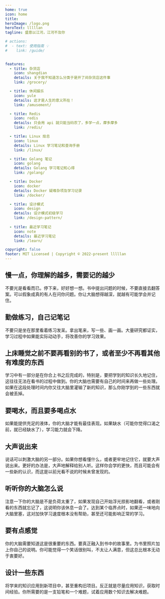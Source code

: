 ```yaml
---
home: true
icon: home
title: 
heroImage: /logo.png
heroText: lllllan
tagline: 盛意以江河，江河不及你

# actions:
#  - text: 使用指南 💡
#    link: /guide/
 

features:
  - title: 杂货店
    icon: shangdian
    details: 关于我不知道怎么分类于是开了间杂货店这件事
    link: /grocery/

  - title: 休闲娱乐
    icon: yule
    details: 这才是人生的意义所在！
    link: /amusement/

  - title: Redis
    icon: redis
    details: 只会用 api 就只能当码农了，多学一点，摩多摩多
    link: /redis/

  - title: Linux 烩总
    icon: linux
    details: Linux 学习笔记和查询手册
    link: /linux/

  - title: Golang 笔记
    icon: golang
    details: Golang 学习笔记和心得
    link: /golang/

  - title: Docker
    icon: docker
    details: Docker 疑难杂项及学习记录
    link: /docker/

  - title: 设计模式
    icon: design
    details: 设计模式初级学习
    link: /design-pattern/
  
  - title: 最近学习笔记
    icon: note
    details: 最近学习笔记
    link: /learn/

copyright: false
footer: MIT Licensed | Copyright © 2022-present lllllan
---
```






## 慢一点，你理解的越多，需要记的越少

不要光是看看而已。停下来，好好想一想。书中提出问题的时候，不要直接去翻答案。可以假象成真的有人在问你问题。你让大脑想得越深，就越有可能学会并记住。



## 勤做练习，自己记笔记

不要只是坐在那里看着练习发呆。拿出笔来，写一些、画一画。大量研究都证实，学习过程中如果能实际动动手，将改善你的学习效果。



## 上床睡觉之前不要再看别的书了，或者至少不再看其他有难度的东西

学习中有一部分是在你合上书之后完成的，特别是，要把学到的知识长久地记住，这往往无法在看书的过程中做到。你的大脑也需要有自己的时间来再做一些处理。如果在这段处理时间内你又往大脑里灌输了新的知识，那么你刚学到的一些东西就会被丢掉。



## 要喝水，而且要多喝点水

如果能提供充足的液体，你的大脑才能有最佳表现。如果缺水（可能你觉得口渴之前，就已经缺水了），学习能力就会下降。



## 大声说出来

说话可以刺激大脑的另一部分。如果你想看懂什么，或者更牢地记住它，就要大声说出来。更好的办法是，大声地解释给别人听。这样你会学的更快，而且可能会有一些新的认识，而这是以前光看不说的时候未曾发现的。



## 听听你的大脑怎么说

注意一下你的大脑是不是负荷太重了，如果发现自己开始浮光掠影地翻看，或者刚看的东西就忘记了，这说明你该休息一会了。达到某个临界点时，如果还一味地向大脑里塞，这对加快学习速度根本没有帮助，甚至还可能影响正常的学习。



## 要有点感觉

你的大脑需要知道这是很重要的东西。要真正融入到书中的故事里。为书里照片加上你自己的说明。你可能觉得一个笑话很别叫，不太让人满意，但这总比根本无动于衷要好。



## 设计一些东西

将学来的知识应用到新项目中，甚至重构旧项目。反正就是尽量应用知识，获取时间经验。你所需要的是一支铅笔和一个难题，试着应用数个知识去解决难题。
